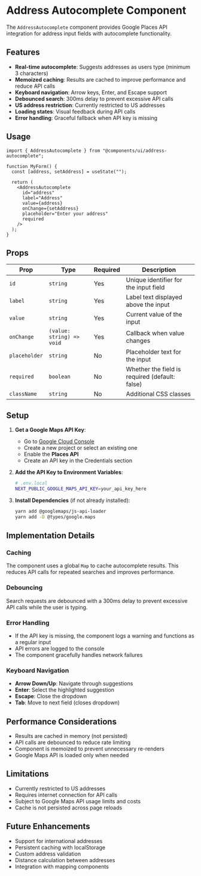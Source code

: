 # Address Autocomplete Component

The `AddressAutocomplete` component provides Google Places API integration for address input fields with autocomplete functionality.

## Features

- **Real-time autocomplete**: Suggests addresses as users type (minimum 3 characters)
- **Memoized caching**: Results are cached to improve performance and reduce API calls
- **Keyboard navigation**: Arrow keys, Enter, and Escape support
- **Debounced search**: 300ms delay to prevent excessive API calls
- **US address restriction**: Currently restricted to US addresses
- **Loading states**: Visual feedback during API calls
- **Error handling**: Graceful fallback when API key is missing

## Usage

```tsx
import { AddressAutocomplete } from "@components/ui/address-autocomplete";

function MyForm() {
  const [address, setAddress] = useState("");

  return (
    <AddressAutocomplete
      id="address"
      label="Address"
      value={address}
      onChange={setAddress}
      placeholder="Enter your address"
      required
    />
  );
}
```

## Props

| Prop          | Type                      | Required | Description                                    |
| ------------- | ------------------------- | -------- | ---------------------------------------------- |
| `id`          | `string`                  | Yes      | Unique identifier for the input field          |
| `label`       | `string`                  | Yes      | Label text displayed above the input           |
| `value`       | `string`                  | Yes      | Current value of the input                     |
| `onChange`    | `(value: string) => void` | Yes      | Callback when value changes                    |
| `placeholder` | `string`                  | No       | Placeholder text for the input                 |
| `required`    | `boolean`                 | No       | Whether the field is required (default: false) |
| `className`   | `string`                  | No       | Additional CSS classes                         |

## Setup

1. **Get a Google Maps API Key**:

   - Go to [Google Cloud Console](https://console.cloud.google.com/)
   - Create a new project or select an existing one
   - Enable the **Places API**
   - Create an API key in the Credentials section

2. **Add the API Key to Environment Variables**:

   ```bash
   # .env.local
   NEXT_PUBLIC_GOOGLE_MAPS_API_KEY=your_api_key_here
   ```

3. **Install Dependencies** (if not already installed):
   ```bash
   yarn add @googlemaps/js-api-loader
   yarn add -D @types/google.maps
   ```

## Implementation Details

### Caching

The component uses a global `Map` to cache autocomplete results. This reduces API calls for repeated searches and improves performance.

### Debouncing

Search requests are debounced with a 300ms delay to prevent excessive API calls while the user is typing.

### Error Handling

- If the API key is missing, the component logs a warning and functions as a regular input
- API errors are logged to the console
- The component gracefully handles network failures

### Keyboard Navigation

- **Arrow Down/Up**: Navigate through suggestions
- **Enter**: Select the highlighted suggestion
- **Escape**: Close the dropdown
- **Tab**: Move to next field (closes dropdown)

## Performance Considerations

- Results are cached in memory (not persisted)
- API calls are debounced to reduce rate limiting
- Component is memoized to prevent unnecessary re-renders
- Google Maps API is loaded only when needed

## Limitations

- Currently restricted to US addresses
- Requires internet connection for API calls
- Subject to Google Maps API usage limits and costs
- Cache is not persisted across page reloads

## Future Enhancements

- Support for international addresses
- Persistent caching with localStorage
- Custom address validation
- Distance calculation between addresses
- Integration with mapping components
